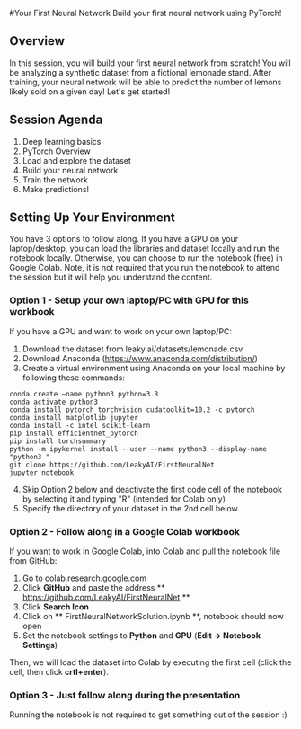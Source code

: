 #Your First Neural Network
Build your first neural network using PyTorch!
## Overview
In this session, you will build your first neural network from scratch!   You will be analyzing a synthetic dataset from a fictional lemonade stand.  After training, your neural network will be able to predict the number of lemons likely sold on a given day!  Let's get started!
## Session Agenda
1.  Deep learning basics
2.  PyTorch Overview
3.  Load and explore the dataset
4.  Build your neural network
5.  Train the network
6.  Make predictions!
## Setting Up Your Environment
You have 3 options to follow along.  If you have a GPU on your laptop/desktop, you can load the libraries and dataset locally and run the notebook locally.   Otherwise, you can choose to run the notebook (free) in Google Colab.  Note, it is not required that you run the notebook to attend the session but it will help you understand the content.
### Option 1 - Setup your own laptop/PC with GPU for this workbook
If you have a GPU and want to work on your own laptop/PC:
1.  Download the dataset from leaky.ai/datasets/lemonade.csv
2.  Download Anaconda  (https://www.anaconda.com/distribution/)
3.  Create a virtual environment using Anaconda on your local machine by following these commands:

```
conda create –name python3 python=3.8
conda activate python3
conda install pytorch torchvision cudatoolkit=10.2 -c pytorch
conda install matplotlib jupyter
conda install -c intel scikit-learn
pip install efficientnet_pytorch
pip install torchsummary
python -m ipykernel install --user --name python3 --display-name "python3 "
git clone https://github.com/LeakyAI/FirstNeuralNet 
jupyter notebook
```

4. Skip Option 2 below and deactivate the first code cell of the notebook by selecting it and typing "R" (intended for Colab only)
5. Specify the directory of your dataset in the 2nd cell below.

### Option 2 - Follow along in a Google Colab workbook

If you want to work in Google Colab, into Colab and pull the notebook file from GitHub:
1.  Go to colab.research.google.com
2.  Click **GitHub** and paste the address ** https://github.com/LeakyAI/FirstNeuralNet **
3.  Click **Search Icon**
4.  Click on ** FirstNeuralNetworkSolution.ipynb **, notebook should now open
5.  Set the notebook settings to **Python** and **GPU** (**Edit -> Notebook Settings**) 

Then, we will load the dataset into Colab by executing the first cell (click the cell, then click **crtl+enter**).

### Option 3 - Just follow along during the presentation
Running the notebook is not required to get something out of the session :)
